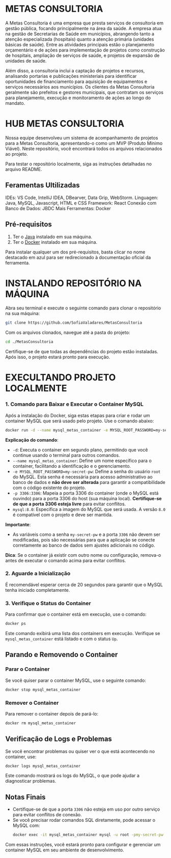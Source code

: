 # METAS CONSULTORIA
A Metas Consultoria é uma empresa que presta serviços de consultoria em gestão pública, focando principalmente na área da saúde. A empresa atua na gestão de Secretarias de Saúde em municípios, abrangendo tanto a atenção especializada (hospitais) quanto a atenção primária (unidades básicas de saúde). Entre as atividades principais estão o planejamento orçamentário e de ações para implementação de projetos como construção de hospitais, ampliação de serviços de saúde, e projetos de expansão de unidades de saúde.

Além disso, a consultoria inclui a captação de projetos e recursos, analisando portarias e publicações ministeriais para identificar oportunidades de financiamento para aquisição de equipamentos e serviços necessários aos municípios. Os clientes da Metas Consultoria geralmente são prefeitos e gestores municipais, que contratam os serviços para planejamento, execução e monitoramento de ações ao longo do mandato.

# HUB METAS CONSULTORIA
Nossa equipe desenvolveu um sistema de acompanhamento de projetos para a Metas Consultoria, apresentando-o como um MVP (Produto Mínimo Viável). Neste repositório, você encontrará todos os arquivos relacionados ao projeto.

Para testar o repositório localmente, siga as instruções detalhadas no arquivo README.

## Feramentas Ultilizadas
IDEs: VS Code, IntelliJ IDEA, DBearver, Data Grip, WebStorm.
Linguagen: Java, MySQL, Javascript, HTML e CSS
Framework: React
Conexão com Banco de Dados: JBDC
Mais Ferramentas: Docker

## Pré-requisitos
1. Ter o [Java](https://www.oracle.com/br/java/) instalado em sua máquina.
2. Ter o [Docker](https://docs.docker.com/desktop/install/windows-install/) instalado em sua máquina.

Para instalar qualquer um dos pré-requisitos, basta clicar no nome destacado em azul para ser redirecionado à documentação oficial da ferramenta.

# INSTALANDO REPOSITÓRIO NA MÁQUINA

Abra seu terminal e execute o seguinte comando para clonar o repositório na sua máquina:

```bash
git clone https://github.com/SofiaValadares/MetasConsultoria
```

Com os arquivos clonados, navegue até a pasta do projeto:

```bash
cd ./MetasConsultoria
```

Certifique-se de que todas as dependências do projeto estão instaladas. Após isso, o projeto estará pronto para execução.

# EXECULTANDO PROJETO LOCALMENTE
### 1. Comando para Baixar e Executar o Container MySQL

Após a instalação do Docker, siga estas etapas para criar e rodar um container MySQL que será usado pelo projeto. Use o comando abaixo:

```bash
docker run -d --name mysql_metas_container -e MYSQL_ROOT_PASSWORD=my-secret-pw -p 3306:3306 mysql:8.0
```

**Explicação do comando**:
- `-d`: Executa o container em segundo plano, permitindo que você continue usando o terminal para outros comandos.
- `--name mysql_metas_container`: Define um nome específico para o container, facilitando a identificação e o gerenciamento.
- `-e MYSQL_ROOT_PASSWORD=my-secret-pw`: Define a senha do usuário `root` do MySQL. Esta senha é necessária para acesso administrativo ao banco de dados e **não deve ser alterada** para garantir a compatibilidade com o código existente do projeto.
- `-p 3306:3306`: Mapeia a porta 3306 do container (onde o MySQL está ouvindo) para a porta 3306 do host (sua máquina local). **Certifique-se de que a porta 3306 esteja livre** para evitar conflitos.
- `mysql:8.0`: Especifica a imagem do MySQL que será usada. A versão `8.0` é compatível com o projeto e deve ser mantida.

**Importante**:
- As variáveis como a senha `my-secret-pw` e a porta `3306` não devem ser modificadas, pois são necessárias para que a aplicação se conecte corretamente ao banco de dados sem ajustes adicionais no código.

**Dica**: Se o container já existir com outro nome ou configuração, remova-o antes de executar o comando acima para evitar conflitos.


### 2. Aguarde a Inicialização

É recomendável esperar cerca de 20 segundos para garantir que o MySQL tenha iniciado completamente.

### 3. Verifique o Status do Container

Para confirmar que o container está em execução, use o comando:

```bash
docker ps
```

Este comando exibirá uma lista dos containers em execução. Verifique se `mysql_metas_container` está listado e com o status `Up`.

## Parando e Removendo o Container

### Parar o Container

Se você quiser parar o container MySQL, use o seguinte comando:

```bash
docker stop mysql_metas_container
```

### Remover o Container

Para remover o container depois de pará-lo:

```bash
docker rm mysql_metas_container
```

## Verificação de Logs e Problemas

Se você encontrar problemas ou quiser ver o que está acontecendo no container, use:

```bash
docker logs mysql_metas_container
```

Este comando mostrará os logs do MySQL, o que pode ajudar a diagnosticar problemas.

## Notas Finais

- Certifique-se de que a porta `3306` não esteja em uso por outro serviço para evitar conflitos de conexão.
- Se você precisar rodar comandos SQL diretamente, pode acessar o MySQL com:
  ```bash
  docker exec -it mysql_metas_container mysql -u root -pmy-secret-pw
  ```

Com essas instruções, você estará pronto para configurar e gerenciar um container MySQL em seu ambiente de desenvolvimento.
